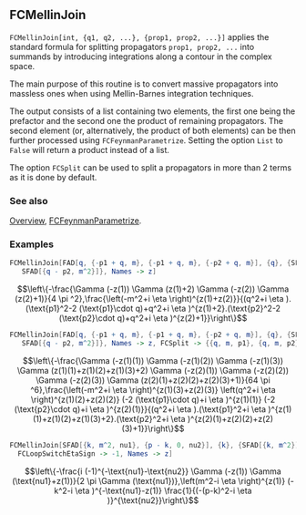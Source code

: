 ```mathematica
 
```

## FCMellinJoin

`FCMellinJoin[int, {q1, q2, ...}, {prop1, prop2, ...}]` applies the standard formula for splitting propagators `prop1, prop2, ...` into summands by introducing integrations along a contour in the complex space.

The main purpose of this routine is to convert massive propagators into massless ones when using Mellin-Barnes integration techniques.

The output consists of a list containing two elements, the first one being the prefactor and the second one the product of remaining propagators. The second element (or, alternatively, the product of both elements) can be then further processed using `FCFeynmanParametrize`. Setting the option `List` to `False` will return a product instead of a list.

The option `FCSplit` can be used to split a propagators in more than 2 terms as it is done by default.

### See also

[Overview](Extra/FeynCalc.md), [FCFeynmanParametrize](FCFeynmanParametrize.md).

### Examples

```mathematica
FCMellinJoin[FAD[q, {-p1 + q, m}, {-p1 + q, m}, {-p2 + q, m}], {q}, {SFAD[{q - p1, m^2}], 
   SFAD[{q - p2, m^2}]}, Names -> z]
```

$$\left\{-\frac{\Gamma (-z(1)) \Gamma (z(1)+2) \Gamma (-z(2)) \Gamma (z(2)+1)}{4 \pi ^2},\frac{\left(-m^2+i \eta \right)^{z(1)+z(2)}}{(q^2+i \eta ).(\text{p1}^2-2 (\text{p1}\cdot q)+q^2+i \eta )^{z(1)+2}.(\text{p2}^2-2 (\text{p2}\cdot q)+q^2+i \eta )^{z(2)+1}}\right\}$$

```mathematica
FCMellinJoin[FAD[q, {-p1 + q, m}, {-p1 + q, m}, {-p2 + q, m}], {q}, {SFAD[{q - p1, m^2}], 
   SFAD[{q - p2, m^2}]}, Names -> z, FCSplit -> {{q, m, p1}, {q, m, p2}}]
```

$$\left\{-\frac{\Gamma (-z(1)(1)) \Gamma (-z(1)(2)) \Gamma (-z(1)(3)) \Gamma (z(1)(1)+z(1)(2)+z(1)(3)+2) \Gamma (-z(2)(1)) \Gamma (-z(2)(2)) \Gamma (-z(2)(3)) \Gamma (z(2)(1)+z(2)(2)+z(2)(3)+1)}{64 \pi ^6},\frac{\left(-m^2+i \eta \right)^{z(1)(3)+z(2)(3)} \left(q^2+i \eta \right)^{z(1)(2)+z(2)(2)} (-2 (\text{p1}\cdot q)+i \eta )^{z(1)(1)} (-2 (\text{p2}\cdot q)+i \eta )^{z(2)(1)}}{(q^2+i \eta ).(\text{p1}^2+i \eta )^{z(1)(1)+z(1)(2)+z(1)(3)+2}.(\text{p2}^2+i \eta )^{z(2)(1)+z(2)(2)+z(2)(3)+1}}\right\}$$

```mathematica
FCMellinJoin[SFAD[{k, m^2, nu1}, {p - k, 0, nu2}], {k}, {SFAD[{k, m^2}]}, 
  FCLoopSwitchEtaSign -> -1, Names -> z]
```

$$\left\{-\frac{i (-1)^{-\text{nu1}-\text{nu2}} \Gamma (-z(1)) \Gamma (\text{nu1}+z(1))}{2 \pi  \Gamma (\text{nu1})},\left(m^2-i \eta \right)^{z(1)} (-k^2-i \eta )^{-\text{nu1}-z(1)} \frac{1}{(-(p-k)^2-i \eta )}^{\text{nu2}}\right\}$$